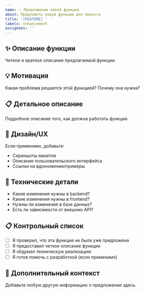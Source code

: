 ```yaml
---
name: ✨ Предложение новой функции
about: Предложить новую функцию для проекта
title: '[FEATURE] '
labels: enhancement
assignees: ''
---
```


## ✨ Описание функции
Четкое и краткое описание предлагаемой функции.

## 💡 Мотивация
Какая проблема решается этой функцией? Почему она нужна?

## 📋 Детальное описание
Подробное описание того, как должна работать функция.

## 🎨 Дизайн/UX
Если применимо, добавьте:
- Скриншоты макетов
- Описание пользовательского интерфейса
- Ссылки на вдохновение/примеры

## 🔧 Технические детали
- Какие изменения нужны в backend?
- Какие изменения нужны в frontend?
- Нужны ли изменения в базе данных?
- Есть ли зависимости от внешних API?

## 📋 Контрольный список
- [ ] Я проверил, что эта функция не была уже предложена
- [ ] Я предоставил четкое описание функции
- [ ] Я обдумал техническую реализацию
- [ ] Я готов помочь с разработкой (если применимо)

## 💬 Дополнительный контекст
Добавьте любую другую информацию о предложении здесь.
